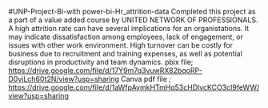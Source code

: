 #UNP-Project-Bi-with power-bi-Hr_attrition-data
Completed this project as a part of a value added course by UNITED NETWORK OF PROFESSIONALS. A high attrition rate can have several implications for an organistations. It may indicate dissatisfaction among employees, lack of engagement, or issues with other work environment. High turnover can be costly for business due to recruitment and training expenses, as well as potential disruptions in productivity and team dynamics.
pbix file; https://drive.google.com/file/d/17Y9m7q3vuwRX82bqoRP-D0yjLch60t2N/view?usp=sharing
Canva pdf file ; https://drive.google.com/file/d/1aWfpAymkHTmHq53cHDlvcKCO3cI9feWW/view?usp=sharing
